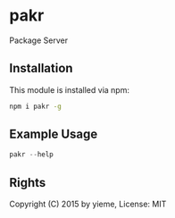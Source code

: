 # pakr

Package Server

<!-- [![build status](https://secure.travis-ci.org/yieme/pakr.png)](http://travis-ci.org/yieme/pakr) -->

## Installation

This module is installed via npm:

```sh
npm i pakr -g
```

## Example Usage

```js
pakr --help
```

## Rights

Copyright (C) 2015 by yieme, License: MIT
